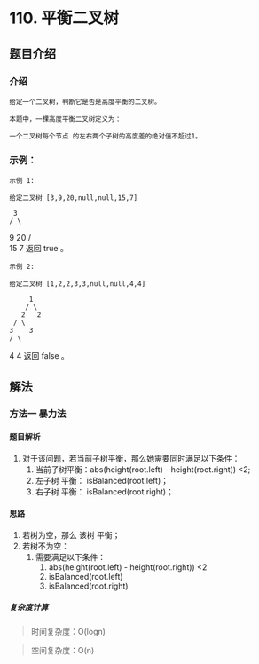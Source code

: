 # 110. 平衡二叉树

## 题目介绍

### 介绍 

    给定一个二叉树，判断它是否是高度平衡的二叉树。

    本题中，一棵高度平衡二叉树定义为：

    一个二叉树每个节点 的左右两个子树的高度差的绝对值不超过1。

### 示例：

    示例 1:

    给定二叉树 [3,9,20,null,null,15,7]

     3
    / \
   9  20
     /  \
    15   7
    返回 true 。

    示例 2:

    给定二叉树 [1,2,2,3,3,null,null,4,4]

         1
        / \
       2   2
     / \
    3    3
    / \
   4   4
    返回 false 。

## 解法

### 方法一 暴力法

#### 题目解析

1. 对于该问题，若当前子树平衡，那么她需要同时满足以下条件：
   1. 当前子树平衡：abs(height(root.left) - height(root.right)) <2;
   2. 左子树 平衡： isBalanced(root.left)；
   3. 右子树 平衡： isBalanced(root.right)；

#### 思路

1. 若树为空，那么 该树 平衡；
2. 若树不为空：
   1. 需要满足以下条件：
      1. abs(height(root.left) - height(root.right)) <2
      2. isBalanced(root.left)
      3. isBalanced(root.right)

##### 复杂度计算

> 时间复杂度：O(logn)

> 空间复杂度：O(n)